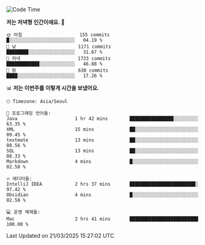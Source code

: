   <!--START_SECTION:waka-->
![Code Time](http://img.shields.io/badge/Code%20Time-524%20hrs%2015%20mins-blue)

**저는 저녁형 인간이에요. 🦉** 

```text
🌞 아침                     155 commits         █░░░░░░░░░░░░░░░░░░░░░░░░   04.19 % 
🌆 낮　                     1171 commits        ████████░░░░░░░░░░░░░░░░░   31.67 % 
🌃 저녁                     1733 commits        ████████████░░░░░░░░░░░░░   46.88 % 
🌙 밤　                     638 commits         ████░░░░░░░░░░░░░░░░░░░░░   17.26 % 
```


📊 **저는 이번주를 이렇게 시간을 보냈어요.** 

```text
🕑︎ Timezone: Asia/Seoul

💬 프로그래밍 언어들: 
Java                     1 hr 42 mins        ████████████████░░░░░░░░░   63.35 % 
XML                      15 mins             ██░░░░░░░░░░░░░░░░░░░░░░░   09.45 % 
textmate                 13 mins             ██░░░░░░░░░░░░░░░░░░░░░░░   08.56 % 
SQL                      13 mins             ██░░░░░░░░░░░░░░░░░░░░░░░   08.33 % 
Markdown                 4 mins              █░░░░░░░░░░░░░░░░░░░░░░░░   02.58 % 

🔥 에디터들: 
IntelliJ IDEA            2 hrs 37 mins       ████████████████████████░   97.42 % 
Obsidian                 4 mins              █░░░░░░░░░░░░░░░░░░░░░░░░   02.58 % 

💻 운영 체제들: 
Mac                      2 hrs 41 mins       █████████████████████████   100.00 % 
```


 Last Updated on 21/03/2025 15:27:02 UTC
<!--END_SECTION:waka-->
